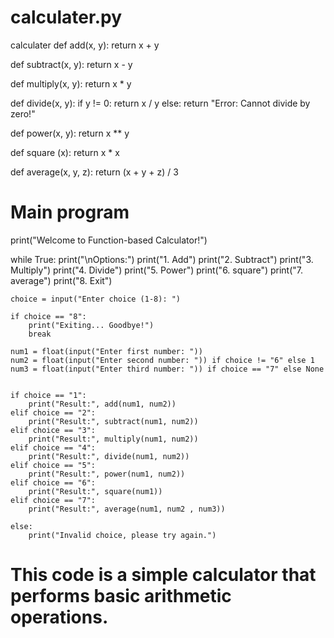 # calculater.py
calculater
def add(x, y):
    return x + y

def subtract(x, y):
    return x - y

def multiply(x, y):
    return x * y

def divide(x, y):
    if y != 0:
        return x / y
    else:
        return "Error: Cannot divide by zero!"

def power(x, y):
    return x ** y

def square (x):
    return x * x

def average(x, y, z):
    return (x + y + z) / 3

# Main program
print("Welcome to Function-based Calculator!")

while True:
    print("\nOptions:")
    print("1. Add")
    print("2. Subtract")
    print("3. Multiply")
    print("4. Divide")
    print("5. Power")
    print("6. square")
    print("7. average")
    print("8. Exit")

    choice = input("Enter choice (1-8): ")

    if choice == "8":
        print("Exiting... Goodbye!")
        break

    num1 = float(input("Enter first number: "))
    num2 = float(input("Enter second number: ")) if choice != "6" else 1
    num3 = float(input("Enter third number: ")) if choice == "7" else None


    if choice == "1":
        print("Result:", add(num1, num2))
    elif choice == "2":
        print("Result:", subtract(num1, num2))
    elif choice == "3":
        print("Result:", multiply(num1, num2))
    elif choice == "4":
        print("Result:", divide(num1, num2))
    elif choice == "5":
        print("Result:", power(num1, num2))
    elif choice == "6":
        print("Result:", square(num1))
    elif choice == "7":
        print("Result:", average(num1, num2 , num3))

    else:
        print("Invalid choice, please try again.")
# This code is a simple calculator that performs basic arithmetic operations.
